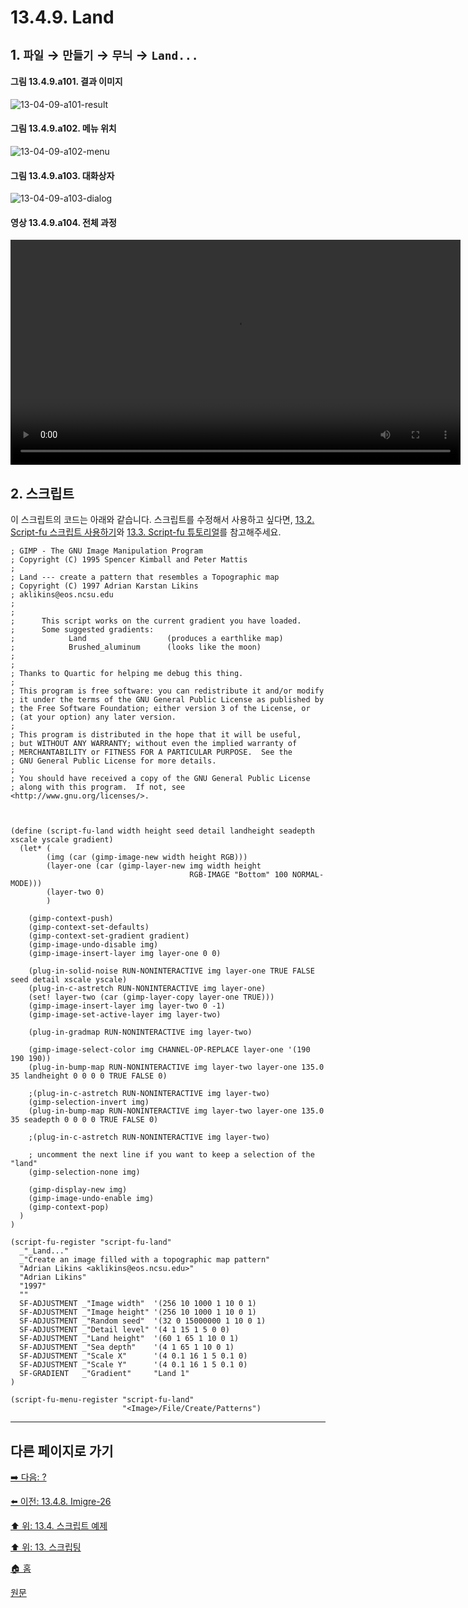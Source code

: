 # 13.4.9. Land

## 1. `파일` → `만들기` → `무늬` → `Land...`

#### 그림 13.4.9.a101. 결과 이미지
![13-04-09-a101-result](https://github.com/wonder13662/gimp/assets/15767104/d22447d3-820b-43d6-a5e9-20bc54a7504f)

#### 그림 13.4.9.a102. 메뉴 위치
![13-04-09-a102-menu](https://github.com/wonder13662/gimp/assets/15767104/d31b1d9e-fd9c-4d9e-8159-f3761539e79f)

#### 그림 13.4.9.a103. 대화상자
![13-04-09-a103-dialog](https://github.com/wonder13662/gimp/assets/15767104/cc67060c-1605-489b-a535-b5ae505aa34e)

#### 영상 13.4.9.a104. 전체 과정
<video controls="controls" width="720" src="https://github.com/wonder13662/gimp/assets/15767104/539b500f-4d60-4825-a7d5-0237dc48ac8b"></video>

## 2. 스크립트
이 스크립트의 코드는 아래와 같습니다. 스크립트를 수정해서 사용하고 싶다면, [13.2. Script-fu 스크립트 사용하기](./13-02-00-using-script-fu-scripts.md)와 [13.3. Script-fu 튜토리얼](./13-03-00-a-script-fu-tutorial.md)를 참고해주세요.

```
; GIMP - The GNU Image Manipulation Program
; Copyright (C) 1995 Spencer Kimball and Peter Mattis
;
; Land --- create a pattern that resembles a Topographic map
; Copyright (C) 1997 Adrian Karstan Likins
; aklikins@eos.ncsu.edu
;
;
;      This script works on the current gradient you have loaded.
;      Some suggested gradients:
;            Land                  (produces a earthlike map)
;            Brushed_aluminum      (looks like the moon)
;
;
; Thanks to Quartic for helping me debug this thing.
;
; This program is free software: you can redistribute it and/or modify
; it under the terms of the GNU General Public License as published by
; the Free Software Foundation; either version 3 of the License, or
; (at your option) any later version.
;
; This program is distributed in the hope that it will be useful,
; but WITHOUT ANY WARRANTY; without even the implied warranty of
; MERCHANTABILITY or FITNESS FOR A PARTICULAR PURPOSE.  See the
; GNU General Public License for more details.
;
; You should have received a copy of the GNU General Public License
; along with this program.  If not, see <http://www.gnu.org/licenses/>.



(define (script-fu-land width height seed detail landheight seadepth xscale yscale gradient)
  (let* (
        (img (car (gimp-image-new width height RGB)))
        (layer-one (car (gimp-layer-new img width height
                                        RGB-IMAGE "Bottom" 100 NORMAL-MODE)))
        (layer-two 0)
        )

    (gimp-context-push)
    (gimp-context-set-defaults)
    (gimp-context-set-gradient gradient)
    (gimp-image-undo-disable img)
    (gimp-image-insert-layer img layer-one 0 0)

    (plug-in-solid-noise RUN-NONINTERACTIVE img layer-one TRUE FALSE seed detail xscale yscale)
    (plug-in-c-astretch RUN-NONINTERACTIVE img layer-one)
    (set! layer-two (car (gimp-layer-copy layer-one TRUE)))
    (gimp-image-insert-layer img layer-two 0 -1)
    (gimp-image-set-active-layer img layer-two)

    (plug-in-gradmap RUN-NONINTERACTIVE img layer-two)

    (gimp-image-select-color img CHANNEL-OP-REPLACE layer-one '(190 190 190))
    (plug-in-bump-map RUN-NONINTERACTIVE img layer-two layer-one 135.0 35 landheight 0 0 0 0 TRUE FALSE 0)

    ;(plug-in-c-astretch RUN-NONINTERACTIVE img layer-two)
    (gimp-selection-invert img)
    (plug-in-bump-map RUN-NONINTERACTIVE img layer-two layer-one 135.0 35 seadepth 0 0 0 0 TRUE FALSE 0)

    ;(plug-in-c-astretch RUN-NONINTERACTIVE img layer-two)

    ; uncomment the next line if you want to keep a selection of the "land"
    (gimp-selection-none img)

    (gimp-display-new img)
    (gimp-image-undo-enable img)
    (gimp-context-pop)
  )
)

(script-fu-register "script-fu-land"
  _"_Land..."
  _"Create an image filled with a topographic map pattern"
  "Adrian Likins <aklikins@eos.ncsu.edu>"
  "Adrian Likins"
  "1997"
  ""
  SF-ADJUSTMENT _"Image width"  '(256 10 1000 1 10 0 1)
  SF-ADJUSTMENT _"Image height" '(256 10 1000 1 10 0 1)
  SF-ADJUSTMENT _"Random seed"  '(32 0 15000000 1 10 0 1)
  SF-ADJUSTMENT _"Detail level" '(4 1 15 1 5 0 0)
  SF-ADJUSTMENT _"Land height"  '(60 1 65 1 10 0 1)
  SF-ADJUSTMENT _"Sea depth"    '(4 1 65 1 10 0 1)
  SF-ADJUSTMENT _"Scale X"      '(4 0.1 16 1 5 0.1 0)
  SF-ADJUSTMENT _"Scale Y"      '(4 0.1 16 1 5 0.1 0)
  SF-GRADIENT   _"Gradient"     "Land 1"
)

(script-fu-menu-register "script-fu-land"
                         "<Image>/File/Create/Patterns")
```

***

## 다른 페이지로 가기
[➡️ 다음: ?]()

[⬅️ 이전: 13.4.8. Imigre-26](./13-04-08-Imigre_26.md)

[⬆️ 위: 13.4. 스크립트 예제](./13-04-00-script_examples.md)

[⬆️ 위: 13. 스크립팅](./13-00-scripting.md)

[🏠 홈](./00-home.md)

[원문](https://docs.gimp.org/2.10/ko/gimp-using-text.html#idm7428)
